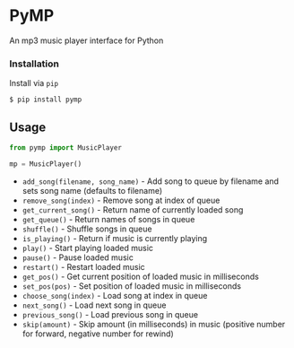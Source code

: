 # PyMP
An mp3 music player interface for Python

### Installation
Install via `pip`

```
$ pip install pymp
```

## Usage
```python
from pymp import MusicPlayer

mp = MusicPlayer()
```

* `add_song(filename, song_name)` - Add song to queue by filename and sets song name (defaults to filename) 
* `remove_song(index)` - Remove song at index of queue
* `get_current_song()` - Return name of currently loaded song
* `get_queue()` - Return names of songs in queue
* `shuffle()` - Shuffle songs in queue
* `is_playing()` - Return if music is currently playing
* `play()` - Start playing loaded music
* `pause()` - Pause loaded music
* `restart()` - Restart loaded music
* `get_pos()` - Get current position of loaded music in milliseconds
* `set_pos(pos)` - Set position of loaded music in milliseconds
* `choose_song(index)` - Load song at index in queue
* `next_song()` - Load next song in queue
* `previous_song()` - Load previous song in queue
* `skip(amount)` - Skip amount (in milliseconds) in music (positive number for forward, negative number for rewind)